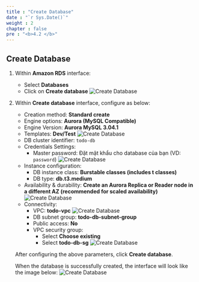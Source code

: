```yaml
---
title : "Create Database"
date : "`r Sys.Date()`"
weight : 2
chapter : false
pre : "<b>4.2 </b>"
---
```

## Create Database
1. Within **Amazon RDS** interface:
    - Select **Databases**
    - Click on **Create database**
    ![Create Database](../../../images/4-database-deployment/rds_create_db_1.png)
2. Within **Create database** interface, configure as below:
    - Creation method: **Standard create**
    - Engine options: **Aurora (MySQL Compatible)**
    - Engine Version: **Aurora MySQL 3.04.1**
    - Templates: **Dev/Test**
    ![Create Database](../../../images/4-database-deployment/rds_create_db_2.png)
    - DB cluster identifier: `todo-db`
    - Credentials Settings:
      - Master password: Đặt mật khẩu cho database của bạn (VD: `password`)
    ![Create Database](../../../images/4-database-deployment/rds_create_db_3.png)
    - Instance configuration:
      - DB instance class: **Burstable classes (includes t classes)**
      - DB type: **db.t3.medium**
    - Availability & durability: **Create an Aurora Replica or Reader node in a different AZ (recommended for scaled availability)**
    ![Create Database](../../../images/4-database-deployment/rds_create_db_4.png)
    - Connectivity:
      - VPC: **todo-vpc**
      ![Create Database](../../../images/4-database-deployment/rds_create_db_5.png)
      - DB subnet group: **todo-db-subnet-group**
      - Public access: **No**
      - VPC security group:
        - Select **Choose existing**
        - Select **todo-db-sg**
      ![Create Database](../../../images/4-database-deployment/rds_create_db_6.png)
  
    After configuring the above parameters, click **Create database**.

    When the database is successfully created, the interface will look like the image below:
    ![Create Database](../../../images/4-database-deployment/rds_create_db_7.png)